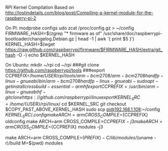 RPI Kernel Compilation
Based on http://lostindetails.com/blog/post/Compiling-a-kernel-module-for-the-raspberry-pi-2

On PI:
modprobe configs
udo zcat /proc/config.gz > ~/config
FIRMWARE_HASH=$(zgrep "* firmware as of" /usr/share/doc/raspberrypi-bootloader/changelog.Debian.gz | head -1 | awk '{ print $5 }')
KERNEL_HASH=$(wget https://raw.github.com/raspberrypi/firmware/$FIRMWARE_HASH/extra/git_hash -O -)
echo $KERNEL_HASH



On Ubuntu:
mkdir ~/rpi
cd ~/rpi
###git clone https://github.com/raspberrypi/tools
###export CCPREFIX=/home/${USER}/rpi/tools/arm-bcm2708/arm-bcm2708hardfp-linux-gnueabi/bin/arm-bcm2708hardfp-linux-gnueabi-
sudo apt-get install crossbuild-essential-armhf
export CCPREFIX=/usr/bin/arm-linux-gnueabihf-
git clone https://github.com/raspberrypi/linux
export KERNEL_SRC=/home/${USER}/rpi/linux/ 
cd $KERNEL_SRC
git checkout $COPY_PAST_ABOVE_KERNEL_HASH
sudo scp pi@192.168.1.108:~/config $KERNEL_SRC/.config
make ARCH=arm CROSS_COMPILE=${CCPREFIX} oldconfig
make ARCH=arm CROSS_COMPILE=${CCPREFIX} -j3
make ARCH=arm CROSS_COMPILE=${CCPREFIX} modules -j3

make ARCH=arm CROSS_COMPILE=$(PREFIX) -C /lib/modules/$(uname -r)/build M=$(pwd) modules
